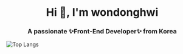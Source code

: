 <h1 align="center">Hi 👋, I'm wondonghwi</h1>
<h3 align="center">A passionate ✨Front-End Developer✨ from Korea</h3>

![Top Langs](https://github-readme-stats.vercel.app/api/top-langs/?username=wondonghwi&layout=compact)



